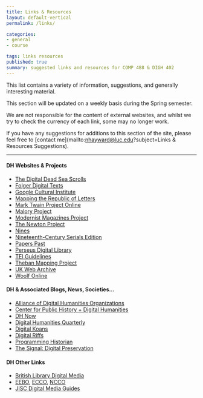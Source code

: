 ```yaml
---
title: Links & Resources
layout: default-vertical
permalink: /links/

categories:
- general
- course

tags: links resources
published: true
summary: suggested links and resources for COMP 488 & DIGH 402
---
```


This list contains a variety of information, suggestions, and generally interesting material. 

This section will be updated on a weekly basis during the Spring semester.

We are not responsible for the content of external websites, and whilst we try to check the currency of each link, some may no longer work.

If you have any suggestions for additions to this section of the site, please feel free to [contact me](mailto:nhayward@luc.edu?subject=Links & Resources Suggestions).

***

#### DH Websites & Projects

* [The Digital Dead Sea Scrolls](http://dss.collections.imj.org.il/)
* [Folger Digital Texts](http://www.folgerdigitaltexts.org/)
* [Google Cultural Institute](http://www.google.com/culturalinstitute/#!home:page=1)
* [Mapping the Republic of Letters](https://republicofletters.stanford.edu/)
* [Mark Twain Project Online](http://www.marktwainproject.org/)
* [Malory Project](http://www.maloryproject.com)
* [Modernist Magazines Project](http://www.modernistmagazines.com)
* [The Newton Project](http://www.newtonproject.sussex.ac.uk/prism.php?id=1)
* [Nines](http://www.nines.org/)
* [Nineteenth-Century Serials Edition](http://www.ncse.ac.uk/index.html)
* [Papers Past](http://paperspast.natlib.govt.nz/cgi-bin/paperspast)
* [Perseus Digital Library](http://www.perseus.tufts.edu/hopper/)
* [TEI Guidelines](http://www.tei-c.org/release/doc/tei-p5-doc/en/html/)
* [Theban Mapping Project](http://www.thebanmappingproject.com/)
* [UK Web Archive](http://www.webarchive.org.uk/ukwa/)
* [Woolf Online](http://www.woolfonline.com)

#### DH & Associated Blogs, News, Societies...

* [Alliance of Digital Humanities Organizations](http://adho.org)
* [Center for Public History + Digital Humanities](http://csudigitalhumanities.org/blog/)
* [DH Now](http://digitalhumanitiesnow.org/)
* [Digital Humanities Quarterly](http://www.digitalhumanities.org/dhq/)
* [Digital Koans](http://digital-scholarship.org/digitalkoans/)
* [Digital Riffs](http://digitalriffs.blogspot.com/)
* [Programming Historian](http://programminghistorian.org/)
* [The Signal: Digital Preservation](http://blogs.loc.gov/digitalpreservation/)

#### DH Other Links

* [British Library Digital Media](http://www.bl.uk/)
* [EEBO](http://libraries.luc.edu/databases/database/891), [ECCO](http://libraries.luc.edu/databases/database/894), [NCCO](http://libraries.luc.edu/databases/database/1146)
* [JISC Digital Media Guides](http://www.jiscdigitalmedia.ac.uk/)
